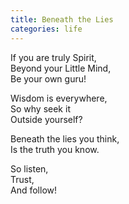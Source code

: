 ```yaml
---
title: Beneath the Lies
categories: life
---
```

If you are truly Spirit,  
Beyond your Little Mind,  
Be your own guru!

Wisdom is everywhere,  
So why seek it   
Outside yourself?

Beneath the lies you think,  
Is the truth you know.

So listen,  
Trust,  
And follow!
